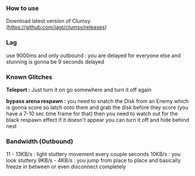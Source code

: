 ### How to use
Download latest version of Clumsy
(https://github.com/jagt/clumsy/releases)

### Lag
use 9000ms and only outbound
: you are delayed for everyone else and stunning is gonna be 9 seconds delayed

### Known Glitches

**Teleport :** Just turn it on go somewhere and turn it off again

**bypass arena respawn :** you need to snatch the Disk from an Enemy which is gonna score so latch onto them and grab the disk before they score (you have a 7-10 sec time frame for that) 
then you need to watch out for the black respawn effect if it doesn't appear you can turn it off and hide behind nest

### Bandwidth (Outbound) 
11 - 13KB/s : light stuttery movement every couple seconds
10KB/s : you look stuttery
9KB/s - 4KB/s  : you jump from place to place and basically freeze in between or even disconnect completely

